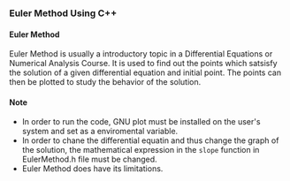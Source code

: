 ### Euler Method Using C++

#### Euler Method
Euler Method is usually a introductory topic in a Differential Equations or Numerical Analysis Course. It is used to find out the points which satsisfy the solution of a given differential equation and initial point. The points can then be plotted to study the behavior of the solution.

#### Note
- In order to run the code, GNU plot must be installed on the user's system and set as a enviromental variable.
- In order to chane the differential equatin and thus change the graph of the solution, the mathematical expression in the `slope` function in EulerMethod.h file must be changed.
- Euler Method does have its limitations. 
